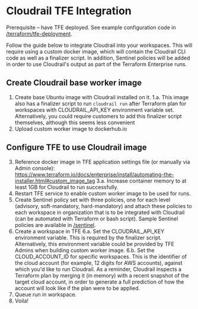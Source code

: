 # Cloudrail TFE Integration
Prerequisite – have TFE deployed. See example configuration code in [/terraform/tfe-deployment](/terraform/tfe-deployment).

Follow the guide below to integrate Cloudrail into your workspaces. This will require using a custom docker image, which will contain the Cloudrail CLI code as well as a finalizer script. In addition, Sentinel policies will be added in order to use Cloudrail's output as part of the Terraform Enterprise runs.

## Create Cloudrail base worker image
1. Create base Ubuntu image with Cloudrail installed on it.
1.a.	This image also has a finalizer script to run `cloudrail run` after Terraform plan for workspaces with CLOUDRAIL_API_KEY environment variable set. Alternatively, you could require customers to add this finalizer script themselves, although this seems less convenient
2. Upload custom worker image to dockerhub.io

## Configure TFE to use Cloudrail image
3. Reference docker image in TFE application settings file (or manually via Admin console): https://www.terraform.io/docs/enterprise/install/automating-the-installer.html#custom_image_tag
3.a. Increase container memory to at least 1GB for Cloudrail to run successfully.
4. Restart TFE service to enable custom worker image to be used for runs.
5. Create Sentinel policy set with three policies, one for each level (advisory, soft-mandatory, hard-mandatory) and attach these policies to each workspace in organization that is to be integrated with Cloudrail (can be automated with Terraform or bash script). Sample Sentinel policies are available in [/sentinel](/sentinel).
6. Create a workspace in TFE
6.a. Set the CLOUDRAIL_API_KEY environment variable. This is required by the finalizer script. Alternatively, this environment variable could be provided by TFE Admins when building custom worker image.
6.b. Set the CLOUD_ACCOUNT_ID for specific workspaces. This is the identifier of the cloud account (for example, 12 digits for AWS accounts), against which you'd like to run Cloudrail. As a reminder, Cloudrail inspects a Terraform plan by merging it (in memory) with a recent snapshot of the target cloud account, in order to generate a full prediction of how the account will look like if the plan were to be applied.
7. Queue run in workspace.
8. Voila!
